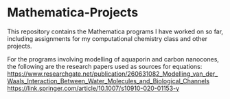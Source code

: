 # Mathematica-Projects

This repository contains the Mathematica programs I have worked on so far, including assignments for my computational chemistry class and other projects.

For the programs involving modelling of aquaporin and carbon nanocones, the following are the research papers used as sources for equations:
https://www.researchgate.net/publication/260631082_Modelling_van_der_Waals_Interaction_Between_Water_Molecules_and_Biological_Channels
https://link.springer.com/article/10.1007/s10910-020-01153-y
